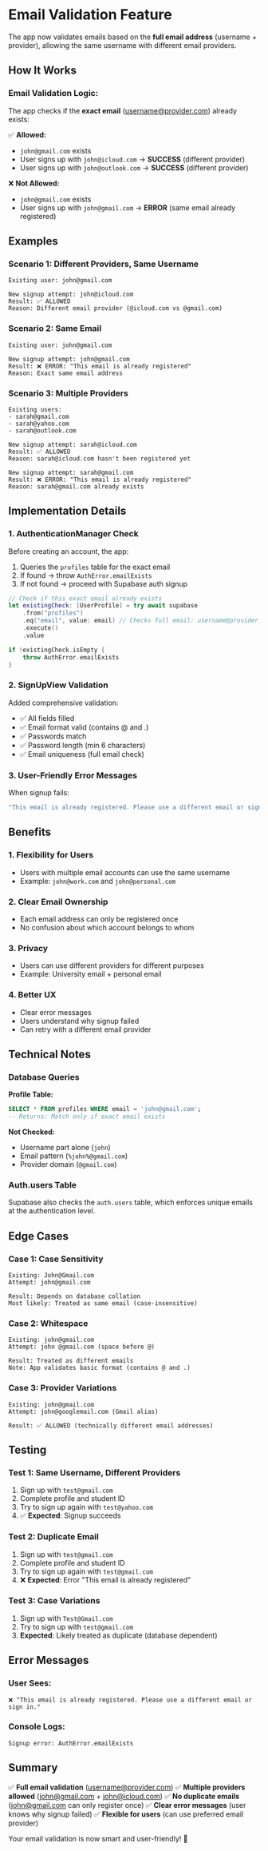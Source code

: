 # Email Validation Feature

The app now validates emails based on the **full email address** (username + provider), allowing the same username with different email providers.

## How It Works

### Email Validation Logic:

The app checks if the **exact email** (username@provider.com) already exists:

✅ **Allowed:**
- `john@gmail.com` exists
- User signs up with `john@icloud.com` → **SUCCESS** (different provider)
- User signs up with `john@outlook.com` → **SUCCESS** (different provider)

❌ **Not Allowed:**
- `john@gmail.com` exists
- User signs up with `john@gmail.com` → **ERROR** (same email already registered)

## Examples

### Scenario 1: Different Providers, Same Username
```
Existing user: john@gmail.com

New signup attempt: john@icloud.com
Result: ✅ ALLOWED
Reason: Different email provider (@icloud.com vs @gmail.com)
```

### Scenario 2: Same Email
```
Existing user: john@gmail.com

New signup attempt: john@gmail.com
Result: ❌ ERROR: "This email is already registered"
Reason: Exact same email address
```

### Scenario 3: Multiple Providers
```
Existing users:
- sarah@gmail.com
- sarah@yahoo.com
- sarah@outlook.com

New signup attempt: sarah@icloud.com
Result: ✅ ALLOWED
Reason: sarah@icloud.com hasn't been registered yet

New signup attempt: sarah@gmail.com
Result: ❌ ERROR: "This email is already registered"
Reason: sarah@gmail.com already exists
```

## Implementation Details

### 1. AuthenticationManager Check

Before creating an account, the app:
1. Queries the `profiles` table for the exact email
2. If found → throw `AuthError.emailExists`
3. If not found → proceed with Supabase auth signup

```swift
// Check if this exact email already exists
let existingCheck: [UserProfile] = try await supabase
    .from("profiles")
    .eq("email", value: email) // Checks full email: username@provider.com
    .execute()
    .value

if !existingCheck.isEmpty {
    throw AuthError.emailExists
}
```

### 2. SignUpView Validation

Added comprehensive validation:
- ✅ All fields filled
- ✅ Email format valid (contains @ and .)
- ✅ Passwords match
- ✅ Password length (min 6 characters)
- ✅ Email uniqueness (full email check)

### 3. User-Friendly Error Messages

When signup fails:
```swift
"This email is already registered. Please use a different email or sign in."
```

## Benefits

### 1. **Flexibility for Users**
- Users with multiple email accounts can use the same username
- Example: `john@work.com` and `john@personal.com`

### 2. **Clear Email Ownership**
- Each email address can only be registered once
- No confusion about which account belongs to whom

### 3. **Privacy**
- Users can use different providers for different purposes
- Example: University email + personal email

### 4. **Better UX**
- Clear error messages
- Users understand why signup failed
- Can retry with a different email provider

## Technical Notes

### Database Queries

**Profile Table:**
```sql
SELECT * FROM profiles WHERE email = 'john@gmail.com';
-- Returns: Match only if exact email exists
```

**Not Checked:**
- Username part alone (`john`)
- Email pattern (`%john%@gmail.com`)
- Provider domain (`@gmail.com`)

### Auth.users Table

Supabase also checks the `auth.users` table, which enforces unique emails at the authentication level.

## Edge Cases

### Case 1: Case Sensitivity
```
Existing: John@Gmail.com
Attempt: john@gmail.com

Result: Depends on database collation
Most likely: Treated as same email (case-insensitive)
```

### Case 2: Whitespace
```
Existing: john@gmail.com
Attempt: john @gmail.com (space before @)

Result: Treated as different emails
Note: App validates basic format (contains @ and .)
```

### Case 3: Provider Variations
```
Existing: john@gmail.com
Attempt: john@googlemail.com (Gmail alias)

Result: ✅ ALLOWED (technically different email addresses)
```

## Testing

### Test 1: Same Username, Different Providers
1. Sign up with `test@gmail.com`
2. Complete profile and student ID
3. Try to sign up again with `test@yahoo.com`
4. ✅ **Expected**: Signup succeeds

### Test 2: Duplicate Email
1. Sign up with `test@gmail.com`
2. Complete profile and student ID
3. Try to sign up again with `test@gmail.com`
4. ❌ **Expected**: Error "This email is already registered"

### Test 3: Case Variations
1. Sign up with `Test@Gmail.com`
2. Try to sign up with `test@gmail.com`
3. **Expected**: Likely treated as duplicate (database dependent)

## Error Messages

### User Sees:
```
❌ "This email is already registered. Please use a different email or sign in."
```

### Console Logs:
```
Signup error: AuthError.emailExists
```

## Summary

✅ **Full email validation** (username@provider.com)
✅ **Multiple providers allowed** (john@gmail.com + john@icloud.com)
✅ **No duplicate emails** (john@gmail.com can only register once)
✅ **Clear error messages** (user knows why signup failed)
✅ **Flexible for users** (can use preferred email provider)

Your email validation is now smart and user-friendly! 📧
